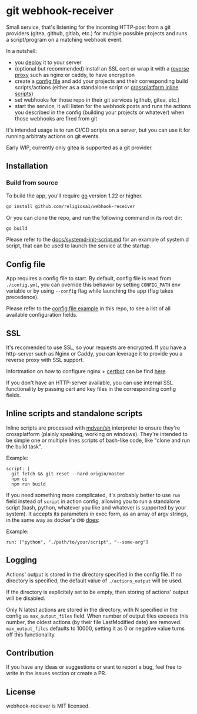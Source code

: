 # git webhook-receiver

Small service, that's listening for the incoming HTTP-post from a git providers
(gitea, github, gitlab, etc.) for multiple possible projects and runs
a script/program on a matching webhook event.

In a nutshell:

- you [deploy](#installation) it to your server
- (optional but recommended) install an SSL cert or wrap it with
  a [reverse proxy](#reverse-proxy) such as nginx or caddy, to have encryption
- create a [config file](#config-file) and add your projects and their 
  corresponding build scripts/actions (either as a standalone script 
  or [crossplatform inline scripts](#inline-scripts))
- set webhooks for those repo in their git services (github, gitea, etc.)
- start the service, it will listen for the webhook posts and runs the actions
  you described in the config (building your projects or whatever) when those 
  webhooks are fired from git

It's intended usage is to run CI/CD scripts on a server, but you can use it for
running arbitraty actions on git events.

Early WIP, currently only gitea is supported as a git provider.

## Installation

<!-- ### TODO snap

Snap and flatpak package support is planned for 1.0 release. -->

### Build from source

To build the app, you'll require [go](https://go.dev/) version 1.22 or higher.

```sh
go install github.com/religiosa1/webhook-receiver
```

Or you can clone the repo, and run the following command in its root dir:

```sh
go build
```

Please refer to the [docs/systemd-init-script.md](./docs/systemd-init-script.md)
for an example of system.d script, that can be used to launch the 
service at the startup.

## Config file

App requires a config file to start. By default, config file is read from
`./config.yml`, you can override this behavior by setting `CONFIG_PATH` env
variable or by using `--config` flag while launching the app (flag takes 
precedence).

Please refer to the [config file example](./config.example.yml) in this repo, to
see a list of all available configuration fields.


## SSL

It's recomended to use SSL, so your requests are encrypted.
If you have a http-server such as Nginx or Caddy, you can leverage
it to provide you a reverse proxy with SSL support.

Infortmation on how to configure nginx + [certbot](https://certbot.eff.org/)
can be find [here](./docs/nginx-setup.md).

If you don't have an HTTP-server available, you can use internal
SSL functionality by passing cert and key files in the corresponding config
fields.

## Inline scripts and standalone scripts

Inline scripts are processed with [mdvan/sh](https://github.com/mvdan/sh) 
interpreter to ensure they're crossplatform (plainly speaking, working on 
windows). They're intended to be simple one or multiple lines scripts of 
bash-like code, like "clone and run the build task".

Example:

```
script: |
  git fetch && git reset --hard origin/master
  npm ci
  npm run build
```

If you need something more complicated, it's probably better to use `run` field
instead of `script` in action config, allowing you to run a standalone script
(bash, python, whatever you like and whatever is supported by your system).
It accepts its parameters in exec form, as an array of argv strings, in the same way as 
docker's `CMD` [does](https://docs.docker.com/reference/dockerfile/#exec-form):

Example:

```
run: ["python", "./path/to/your/script", "--some-arg"]
```

## Logging

Actions' output is stored in the directory specified in the config file.
If no directory is specified, the default value of `./actions_output` will be used.

If the directory is explicitely set to be empty, then storing of actions' output
will be disabled.

Only N latest actions are stored in the directory, with N specified in the config
as `max_output_files` field. When number of output files exceeds this number,
the oldest actions (by their file LastModified date) are removed.
`max_output_files` defaults to 10000, setting it as 0 or negative value turns off
this functionality.

## Contribution

If you have any ideas or suggestions or want to report a bug, feel free to
write in the issues section or create a PR.

## License

webhook-reciever is MIT licensed.
